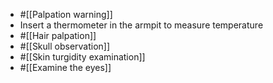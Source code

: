 - #[[Palpation warning]]
- Insert a thermometer in the armpit to measure temperature
- #[[Hair palpation]]
- #[[Skull observation]]
- #[[Skin turgidity examination]]
- #[[Examine the eyes]]